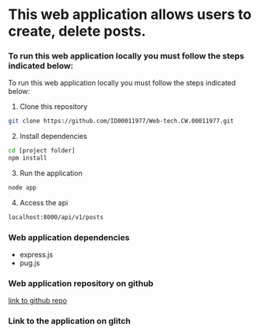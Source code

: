 # This web application allows users to create, delete posts.

### To run this web application locally you must follow the steps indicated below:

To run this web application locally you must follow the steps indicated below:

1. Clone this repository
```bash
git clone https://github.com/ID00011977/Web-tech.CW.00011977.git
```
2. Install dependencies
```bash
cd [project folder]
npm install
```
3. Run the application
```bash
node app
``` 
4. Access the api
```bash
localhost:8000/api/v1/posts
``` 
### Web application dependencies
 - express.js 
 - pug.js

### Web application repository on github
[link to github repo](https://github.com/ID00011977/Web-tech.CW.00011977.git)

### Link to the application on glitch
[]()
